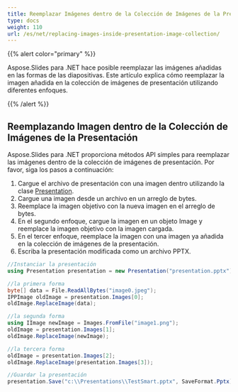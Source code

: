 ```yaml
---
title: Reemplazar Imágenes dentro de la Colección de Imágenes de la Presentación
type: docs
weight: 110
url: /es/net/replacing-images-inside-presentation-image-collection/
---
```


{{% alert color="primary" %}} 

Aspose.Slides para .NET hace posible reemplazar las imágenes añadidas en las formas de las diapositivas. Este artículo explica cómo reemplazar la imagen añadida en la colección de imágenes de presentación utilizando diferentes enfoques.

{{% /alert %}} 
## **Reemplazando Imagen dentro de la Colección de Imágenes de la Presentación**
Aspose.Slides para .NET proporciona métodos API simples para reemplazar las imágenes dentro de la colección de imágenes de presentación. Por favor, siga los pasos a continuación:

1. Cargue el archivo de presentación con una imagen dentro utilizando la clase [Presentation](https://reference.aspose.com/slides/net/aspose.slides/presentation).
1. Cargue una imagen desde un archivo en un arreglo de bytes.
1. Reemplace la imagen objetivo con la nueva imagen en el arreglo de bytes.
1. En el segundo enfoque, cargue la imagen en un objeto Image y reemplace la imagen objetivo con la imagen cargada.
1. En el tercer enfoque, reemplace la imagen con una imagen ya añadida en la colección de imágenes de la presentación.
1. Escriba la presentación modificada como un archivo PPTX.

```c#
//Instanciar la presentación
using Presentation presentation = new Presentation("presentation.pptx");

//la primera forma
byte[] data = File.ReadAllBytes("image0.jpeg");
IPPImage oldImage = presentation.Images[0];
oldImage.ReplaceImage(data);

//la segunda forma
using IImage newImage = Images.FromFile("image1.png");
oldImage = presentation.Images[1];
oldImage.ReplaceImage(newImage);

//la tercera forma
oldImage = presentation.Images[2];
oldImage.ReplaceImage(presentation.Images[3]);

//Guardar la presentación
presentation.Save("c:\\Presentations\\TestSmart.pptx", SaveFormat.Pptx);
```